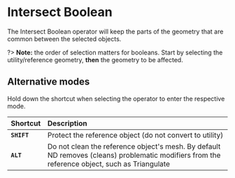 # Intersect Boolean

The Intersect Boolean operator will keep the parts of the geometry that are common between the selected objects.

?> **Note:** the order of selection matters for booleans. Start by selecting the utility/reference geometry, **then** the geometry to be affected.

## Alternative modes

Hold down the shortcut when selecting the operator to enter the respective mode.

| Shortcut | Description |
| :--- | :--- |
| **`SHIFT`** | Protect the reference object (do not convert to utility) |
| **`ALT`** | Do not clean the reference object's mesh. By default ND removes (cleans) problematic modifiers from the reference object, such as Triangulate |